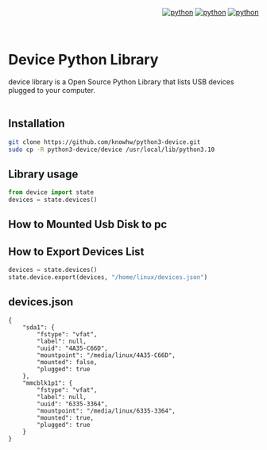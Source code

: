 
<div align="right">

[![python](https://img.shields.io/badge/Python-3.10-3776AB.svg?style=flat&logo=python&logoColor=white)](https://www.python.org)
[![python](https://img.shields.io/badge/Python-3.11-3776AB.svg?style=flat&logo=python&logoColor=white)](https://www.python.org)
[![python](https://img.shields.io/badge/Python-3.12-3776AB.svg?style=flat&logo=python&logoColor=white)](https://www.python.org)

</div>

<br/>

# Device Python Library
device library is a Open Source Python Library that lists USB devices plugged to your computer.
<br/>
<br/>

## Installation
~~~bash
git clone https://github.com/knowhw/python3-device.git
sudo cp -R python3-device/device /usr/local/lib/python3.10
~~~



## Library usage
~~~python
from device import state
devices = state.devices()

~~~
## How to Mounted Usb Disk to pc 
## How to Export Devices List 
~~~python
devices = state.devices()
state.device.export(devices, "/home/linux/devices.json")
~~~

## devices.json
~~~
{
    "sda1": {
        "fstype": "vfat",
        "label": null,
        "uuid": "4A35-C66D",
        "mountpoint": "/media/linux/4A35-C66D",
        "mounted": false,
        "plugged": true
    },
    "mmcblk1p1": {
        "fstype": "vfat",
        "label": null,
        "uuid": "6335-3364",
        "mountpoint": "/media/linux/6335-3364",
        "mounted": true,
        "plugged": true
    }
}
~~~




